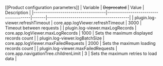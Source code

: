 [[Product configuration parameters]]
| Variable                            | ~~Deprecated~~                        | Value | Description                              |
|-------------------------------------|---------------------------------------|-------|------------------------------------------|
| plugin.log-viewer.refreshTimeout    | core.app.logViewer.refreshTimeout     | 3000  | Timeout between requests                 |
| plugin.log-viewer.maxLogRecords     | core.app.logViewer.maxLogRecords      | 1000  | Sets the maximum displayed records count |
| plugin.log-viewer.logBatchSize      | core.app.logViewer.maxFailedRequests  | 2000  | Sets the maximum loading records count   |
| plugin.log-viewer.maxFailedRequests | core.app.navigationTree.childrenLimit | 3     | Sets the maximum retries to load data    |